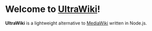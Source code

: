 # Welcome to [UltraWiki](https://github.com/nanalan/ultrawiki)!

**UltraWiki** is a lightweight alternative to [MediaWiki](https://www.mediawiki.org) written in Node.js.
